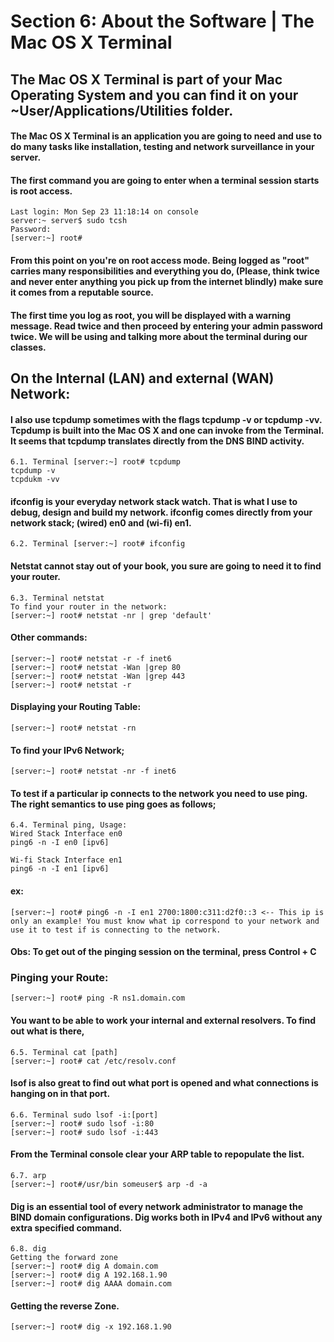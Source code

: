 # Section 6: About the Software | The Mac OS X Terminal

## The Mac OS X Terminal is part of your Mac Operating System and you can find it on your ~User/Applications/Utilities folder.

#### The Mac OS X Terminal is an application you are going to need and use to do many tasks like installation, testing and network surveillance in your server.

#### The first command you are going to enter when a terminal session starts is root access.
```
Last login: Mon Sep 23 11:18:14 on console
server:~ server$ sudo tcsh
Password:
[server:~] root# 
```

#### From this point on you're on root access mode. Being logged as "root" carries many responsibilities and everything you do, (Please, think twice and never enter anything you pick up from the internet blindly) make sure it comes from a reputable source.

#### The first time you log as root, you will be displayed with a warning message. Read twice and then proceed by entering your admin password twice. We will be using and talking more about the terminal during our classes.

## On the Internal (LAN) and external (WAN) Network:
#### I also use tcpdump sometimes with the flags tcpdump -v or tcpdump -vv. Tcpdump is built into the Mac OS X and one can invoke from the Terminal. It seems that tcpdump translates directly from the DNS BIND activity.
```
6.1. Terminal [server:~] root# tcpdump
tcpdump -v
tcpdukm -vv
```

#### ifconfig is your everyday network stack watch. That is what I use to debug, design and build my network. ifconfig comes directly from your network stack; (wired) en0 and (wi-fi) en1.
```
6.2. Terminal [server:~] root# ifconfig
```

#### Netstat cannot stay out of your book, you sure are going to need it to find your router.
```
6.3. Terminal netstat
To find your router in the network:
[server:~] root# netstat -nr | grep 'default'
```

#### Other commands:
```
[server:~] root# netstat -r -f inet6
[server:~] root# netstat -Wan |grep 80
[server:~] root# netstat -Wan |grep 443
[server:~] root# netstat -r
```

#### Displaying your Routing Table:
```
[server:~] root# netstat -rn
```

#### To find your IPv6 Network;
```
[server:~] root# netstat -nr -f inet6
```

#### To test if a particular ip connects to the network you need to use ping. The right semantics to use ping goes as follows;
```
6.4. Terminal ping, Usage:
Wired Stack Interface en0
ping6 -n -I en0 [ipv6]
```
```
Wi-fi Stack Interface en1
ping6 -n -I en1 [ipv6]
```

#### ex:
```
[server:~] root# ping6 -n -I en1 2700:1800:c311:d2f0::3 <-- This ip is only an example! You must know what ip correspond to your network and use it to test if is connecting to the network.
```

#### Obs: To get out of the pinging session on the terminal, press Control + C

### Pinging your Route:
```
[server:~] root# ping -R ns1.domain.com
```

#### You want to be able to work your internal and external resolvers. To find out what is there,
```
6.5. Terminal cat [path]
[server:~] root# cat /etc/resolv.conf
```

#### lsof is also great to find out what port is opened and what connections is hanging on in that port.
```
6.6. Terminal sudo lsof -i:[port]
[server:~] root# sudo lsof -i:80
[server:~] root# sudo lsof -i:443
```

#### From the Terminal console clear your ARP table to repopulate the list.
```
6.7. arp
[server:~] root#/usr/bin someuser$ arp -d -a
```

#### Dig is an essential tool of every network administrator to manage the BIND domain configurations. Dig works both in IPv4 and IPv6 without any extra specified command.
```
6.8. dig
Getting the forward zone
[server:~] root# dig A domain.com
[server:~] root# dig A 192.168.1.90
[server:~] root# dig AAAA domain.com
```

#### Getting the reverse Zone.
```
[server:~] root# dig -x 192.168.1.90
```

